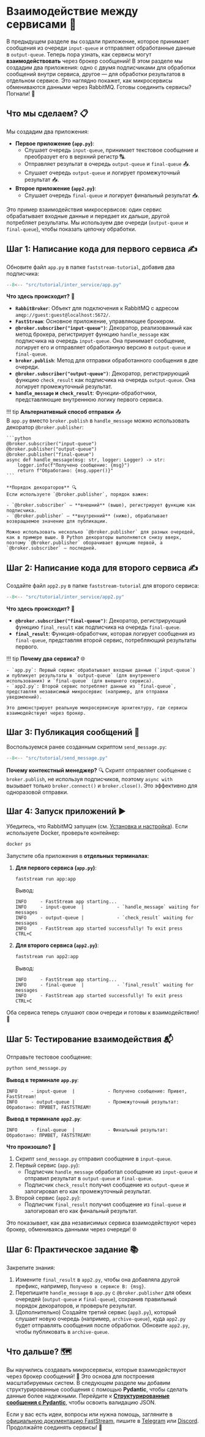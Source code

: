 # Взаимодействие между сервисами 🤝

В предыдущем разделе вы создали приложение, которое принимает сообщения из очереди `input-queue` и отправляет обработанные данные в `output-queue`. Теперь пора узнать, как сервисы могут **взаимодействовать** через брокер сообщений! В этом разделе мы создадим два приложения: одно с двумя подписчиками для обработки сообщений внутри сервиса, другое — для обработки результатов в отдельном сервисе. Это наглядно покажет, как микросервисы обмениваются данными через RabbitMQ. Готовы соединить сервисы? Погнали! 🚀

## Что мы сделаем? 📋

Мы создадим два приложения:

- **Первое приложение (`app.py`)**:
    - Слушает очередь `input-queue`, принимает текстовое сообщение и преобразует его в верхний регистр 🔠.
    - Отправляет результат в очередь `output-queue` и `final-queue` 📤.
    - Слушает очередь `output-queue` и логирует промежуточный результат 📥.
- **Второе приложение (`app2.py`)**:
    - Слушает очередь `final-queue` и логирует финальный результат 📥.

Это пример взаимодействия микросервисов: один сервис обрабатывает входные данные и передает их дальше, другой потребляет результаты. Мы используем две очереди (`output-queue` и `final-queue`), чтобы показать цепочку обработки.

## Шаг 1: Написание кода для первого сервиса ✍️

Обновите файл `app.py` в папке `faststream-tutorial`, добавив два подписчика:

```python linenums="1" title="app.py" hl_lines="5 7 11-12 16-17 21-22"
--8<-- "src/tutorial/inter_service/app.py"
```

**Что здесь происходит?** 🤔

- **`RabbitBroker`**: Объект для подключения к RabbitMQ с адресом `amqp://guest:guest@localhost:5672/`.
- **`FastStream`**: Основное приложение, управляющее брокером.
- **`@broker.subscriber("input-queue")`**: Декоратор, реализованный как метод брокера, регистрирует функцию `handle_message` как подписчика на очередь `input-queue`. Она принимает сообщение, логирует его и отправляет обработанную версию в `output-queue` и `final-queue`.
- **`broker.publish`**: Метод для отправки обработанного сообщения в две очереди.
- **`@broker.subscriber("output-queue")`**: Декоратор, регистрирующий функцию `check_result` как подписчика на очередь `output-queue`. Она логирует промежуточный результат.
- **`handle_message` и `check_result`**: Функции-обработчики, представляющие внутреннюю логику первого сервиса.

!!! tip
    **Альтернативный способ отправки** 📤  
    В `app.py` вместо `broker.publish` в `handle_message` можно использовать декоратор `@broker.publisher`:

    ```python
    @broker.subscriber("input-queue")
    @broker.publisher("output-queue")
    @broker.publisher("final-queue")
    async def handle_message(msg: str, logger: Logger) -> str:
        logger.info(f"Получено сообщение: {msg}")
        return f"Обработано: {msg.upper()}"
    ```

    **Порядок декораторов** 🔍  
    Если используете `@broker.publisher`, порядок важен:

    - `@broker.subscriber` — **внешний** (выше), регистрирует функцию как подписчика.
    - `@broker.publisher` — **внутренний** (ниже), обрабатывает возвращаемое значение для публикации.  

    Можно использовать несколько `@broker.publisher` для разных очередей, как в примере выше. В Python декораторы выполняются снизу вверх, поэтому `@broker.publisher` оборачивает функцию первой, а `@broker.subscriber` — последней.

## Шаг 2: Написание кода для второго сервиса ✍️

Создайте файл `app2.py` в папке `faststream-tutorial` для второго сервиса:

```python linenums="1" title="app2.py" hl_lines="11-12"
--8<-- "src/tutorial/inter_service/app2.py"
```

**Что здесь происходит?** 🤔

- **`@broker.subscriber("final-queue")`**: Декоратор, регистрирующий функцию `final_result` как подписчика на очередь `final-queue`.
- **`final_result`**: Функция-обработчик, которая логирует сообщения из `final-queue`, представляя второй сервис, потребляющий результаты первого.


!!! tip
    **Почему два сервиса?** 🌐  

    - `app.py`: Первый сервис обрабатывает входные данные (`input-queue`) и публикует результаты в `output-queue` (для внутреннего использования) и `final-queue` (для внешнего сервиса).
    - `app2.py`: Второй сервис потребляет данные из `final-queue`, представляя независимый микросервис (например, для отправки уведомлений).  

    Это демонстрирует реальную микросервисную архитектуру, где сервисы взаимодействуют через брокер.

## Шаг 3: Публикация сообщений 🔌

Воспользуемся ранее созданным скриптом `send_message.py`:

```python linenums="1" title="send_message.py"
--8<-- "src/tutorial/send_message.py"
```

**Почему контекстный менеджер?** 🔍 Скрипт отправляет сообщение с `broker.publish`, не используя подписчиков, поэтому `async with` вызывает только `broker.connect()` и `broker.close()`. Это эффективно для одноразовой отправки.

## Шаг 4: Запуск приложений ▶️

Убедитесь, что RabbitMQ запущен (см. [Установка и настройка](./setup.md)). Если используете Docker, проверьте контейнер:

```bash
docker ps
```

Запустите оба приложения в **отдельных терминалах**:

1. **Для первого сервиса (`app.py`)**:

    ```bash
    faststream run app:app
    ```

    Вывод:

    ```
    INFO     - FastStream app starting...
    INFO     - input-queue  |            - `handle_message` waiting for messages
    INFO     - output-queue |            - `check_result` waiting for messages
    INFO     - FastStream app started successfully! To exit press CTRL+C
    ```

2. **Для второго сервиса (`app2.py`)**:

    ```bash
    faststream run app2:app
    ```
    Вывод:

    ```
    INFO     - FastStream app starting...
    INFO     - final-queue  |            - `final_result` waiting for messages
    INFO     - FastStream app started successfully! To exit press CTRL+C
    ```

Оба сервиса теперь слушают свои очереди и готовы к взаимодействию! 🎉

## Шаг 5: Тестирование взаимодействия 📬

Отправьте тестовое сообщение:

```bash
python send_message.py
```

**Вывод в терминале `app.py`**:
```
INFO     - input-queue  |            - Получено сообщение: Привет, FastStream!
INFO     - output-queue |            - Промежуточный результат: Обработано: ПРИВЕТ, FASTSTREAM!
```

**Вывод в терминале `app2.py`**:
```
INFO     - final-queue  |            - Финальный результат: Обработано: ПРИВЕТ, FASTSTREAM!
```

**Что произошло?** 🔄

1. Скрипт `send_message.py` отправил сообщение в `input-queue`.
2. Первый сервис (`app.py`):
   - Подписчик `handle_message` обработал сообщение из `input-queue` и отправил результат в `output-queue` и `final-queue`.
   - Подписчик `check_result` получил сообщение из `output-queue` и залогировал его как промежуточный результат.
3. Второй сервис (`app2.py`):
   - Подписчик `final_result` получил сообщение из `final-queue` и залогировал его как финальный результат.

Это показывает, как два независимых сервиса взаимодействуют через брокер, обмениваясь данными через очереди! 🌐

## Шаг 6: Практическое задание 📚

Закрепите знания:

1. Измените `final_result` в `app2.py`, чтобы она добавляла другой префикс, например, `Получено в сервисе B: {msg}`.
2. Перепишите `handle_message` в `app.py` с `@broker.publisher` для обеих очередей (`output-queue` и `final-queue`), сохранив правильный порядок декораторов, и проверьте результат.
3. (Дополнительно) Создайте третий сервис (`app3.py`), который слушает новую очередь (например, `archive-queue`), куда `app2.py` будет отправлять сообщения после обработки. Обновите `app2.py`, чтобы публиковать в `archive-queue`.

## Что дальше? 🗺️

Вы научились создавать микросервисы, которые взаимодействуют через брокер сообщений! 🎉 Это основа для построения масштабируемых систем. В следующем разделе мы добавим структурированные сообщения с помощью **Pydantic**, чтобы сделать данные более надежными. Перейдите к [**Структурированные сообщения с Pydantic**](./pydantic.md), чтобы освоить валидацию JSON.

Если у вас есть идеи, вопросы или нужна помощь, загляните в [официальную документацию FastStream](https://faststream.airt.ai/latest/), пишите в [Telegram](https://t.me/python_faststream) или [Discord](https://discord.gg/qFm6aSqq59). Продолжайте соединять сервисы! 🚀
